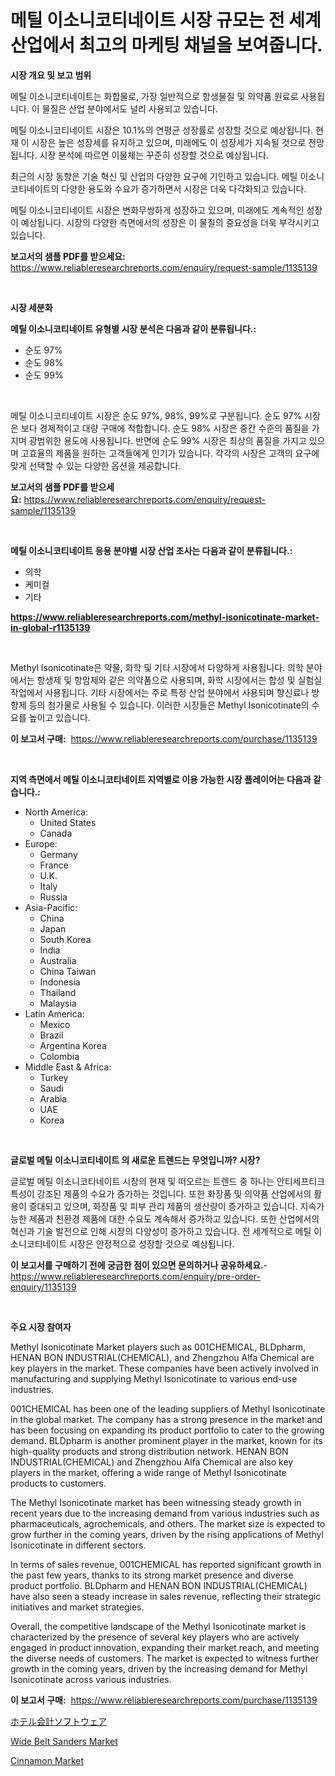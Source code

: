 <p><h1>메틸 이소니코티네이트 시장 규모는 전 세계 산업에서 최고의 마케팅 채널을 보여줍니다.</h1></p><p><strong>시장 개요 및 보고 범위</strong></p>
<p><p>메틸 이소니코티네이트는 화합물로, 가장 일반적으로 항생물질 및 의약품 원료로 사용됩니다. 이 물질은 산업 분야에서도 널리 사용되고 있습니다.</p><p>메틸 이소니코티네이트 시장은 10.1%의 연평균 성장률로 성장할 것으로 예상됩니다. 현재 이 시장은 높은 성장세를 유지하고 있으며, 미래에도 이 성장세가 지속될 것으로 전망됩니다. 시장 분석에 따르면 이물체는 꾸준히 성장할 것으로 예상됩니다.</p><p>최근의 시장 동향은 기술 혁신 및 산업의 다양한 요구에 기인하고 있습니다. 메틸 이소니코티네이트의 다양한 용도와 수요가 증가하면서 시장은 더욱 다각화되고 있습니다.</p><p>메틸 이소니코티네이트 시장은 변화무쌍하게 성장하고 있으며, 미래에도 계속적인 성장이 예상됩니다. 시장의 다양한 측면에서의 성장은 이 물질의 중요성을 더욱 부각시키고 있습니다.</p></p>
<p><strong>보고서의 샘플 PDF를 받으세요:</strong> <a href="https://www.reliableresearchreports.com/enquiry/request-sample/1135139">https://www.reliableresearchreports.com/enquiry/request-sample/1135139</a></p>
<p>&nbsp;</p>
<p><strong>시장 세분화</strong></p>
<p><strong>메틸 이소니코티네이트 유형별 시장 분석은 다음과 같이 분류됩니다.:</strong></p>
<p><ul><li>순도 97%</li><li>순도 98%</li><li>순도 99%</li></ul></p>
<p>&nbsp;</p>
<p><p>메틸 이소니코티네이트 시장은 순도 97%, 98%, 99%로 구분됩니다. 순도 97% 시장은 보다 경제적이고 대량 구매에 적합합니다. 순도 98% 시장은 중간 수준의 품질을 가지며 광범위한 용도에 사용됩니다. 반면에 순도 99% 시장은 최상의 품질을 가지고 있으며 고효율의 제품을 원하는 고객들에게 인기가 있습니다. 각각의 시장은 고객의 요구에 맞게 선택할 수 있는 다양한 옵션을 제공합니다.</p></p>
<p><strong>보고서의 샘플 PDF를 받으세요:</strong>&nbsp;<a href="https://www.reliableresearchreports.com/enquiry/request-sample/1135139">https://www.reliableresearchreports.com/enquiry/request-sample/1135139</a></p>
<p>&nbsp;</p>
<p><strong> 메틸 이소니코티네이트 응용 분야별 시장 산업 조사는 다음과 같이 분류됩니다.:</strong></p>
<p><ul><li>의학</li><li>케미컬</li><li>기타</li></ul></p>
<p><strong><a href="https://www.reliableresearchreports.com/methyl-isonicotinate-market-in-global-r1135139">https://www.reliableresearchreports.com/methyl-isonicotinate-market-in-global-r1135139</a></strong></p>
<p>&nbsp;</p>
<p><p>Methyl Isonicotinate은 약물, 화학 및 기타 시장에서 다양하게 사용됩니다. 의학 분야에서는 항생제 및 항암제와 같은 의약품으로 사용되며, 화학 시장에서는 합성 및 실험실 작업에서 사용됩니다. 기타 시장에서는 주로 특정 산업 분야에서 사용되며 향신료나 방향제 등의 첨가물로 사용될 수 있습니다. 이러한 시장들은 Methyl Isonicotinate의 수요를 높이고 있습니다.</p></p>
<p><strong>이 보고서 구매:</strong>&nbsp; <a href="https://www.reliableresearchreports.com/purchase/1135139">https://www.reliableresearchreports.com/purchase/1135139</a></p>
<p>&nbsp;</p>
<p><strong>지역 측면에서 메틸 이소니코티네이트 지역별로 이용 가능한 시장 플레이어는 다음과 같습니다.:</strong></p>
<p><ul>
    <li>
        North America:
        <ul>
            <li>United States</li>
            <li>Canada</li>
        </ul>
    </li>
    <li>
        Europe:
        <ul>
            <li>Germany</li>
            <li>France</li>
            <li>U.K.</li>
            <li>Italy</li>
            <li>Russia</li>
        </ul>
    </li>
    <li>
        Asia-Pacific:
        <ul>
            <li>China</li>
            <li>Japan</li>
            <li>South Korea</li>
            <li>India</li>
            <li>Australia</li>
            <li>China Taiwan</li>
            <li>Indonesia</li>
            <li>Thailand</li>
            <li>Malaysia</li>
        </ul>
    </li>
    <li>
        Latin America:
        <ul>
            <li>Mexico</li>
            <li>Brazil</li>
            <li>Argentina Korea</li>
            <li>Colombia</li>
        </ul>
    </li>
    <li>
        Middle East & Africa:
        <ul>
            <li>Turkey</li>
            <li>Saudi</li>
            <li>Arabia</li>
            <li>UAE</li>
            <li>Korea</li>
        </ul>
    </li>
    </ul></p>
<p>&nbsp;</p>
<p><strong>글로벌 메틸 이소니코티네이트 의 새로운 트렌드는 무엇입니까? 시장?</strong></p>
<p><p>글로벌 메틸 이소니코티네이트 시장의 현재 및 떠오르는 트렌드 중 하나는 안티세프티크 특성이 강조된 제품의 수요가 증가하는 것입니다. 또한 화장품 및 의약품 산업에서의 활용이 증대되고 있으며, 화장품 및 피부 관리 제품의 생산량이 증가하고 있습니다. 지속가능한 제품과 친환경 제품에 대한 수요도 계속해서 증가하고 있습니다. 또한 산업에서의 혁신과 기술 발전으로 인해 시장의 다양성이 증가하고 있습니다. 전 세계적으로 메틸 이소니코티네이트 시장은 안정적으로 성장할 것으로 예상됩니다.</p></p>
<p><strong>이 보고서를 구매하기 전에 궁금한 점이 있으면 문의하거나 공유하세요.</strong>- <a href="https://www.reliableresearchreports.com/enquiry/pre-order-enquiry/1135139">https://www.reliableresearchreports.com/enquiry/pre-order-enquiry/1135139</a></p>
<p>&nbsp;</p>
<p><strong>주요 시장 참여자</strong></p>
<p><p>Methyl Isonicotinate Market players such as 001CHEMICAL, BLDpharm, HENAN BON INDUSTRIAL(CHEMICAL), and Zhengzhou Alfa Chemical are key players in the market. These companies have been actively involved in manufacturing and supplying Methyl Isonicotinate to various end-use industries.</p><p>001CHEMICAL has been one of the leading suppliers of Methyl Isonicotinate in the global market. The company has a strong presence in the market and has been focusing on expanding its product portfolio to cater to the growing demand. BLDpharm is another prominent player in the market, known for its high-quality products and strong distribution network. HENAN BON INDUSTRIAL(CHEMICAL) and Zhengzhou Alfa Chemical are also key players in the market, offering a wide range of Methyl Isonicotinate products to customers.</p><p>The Methyl Isonicotinate market has been witnessing steady growth in recent years due to the increasing demand from various industries such as pharmaceuticals, agrochemicals, and others. The market size is expected to grow further in the coming years, driven by the rising applications of Methyl Isonicotinate in different sectors.</p><p>In terms of sales revenue, 001CHEMICAL has reported significant growth in the past few years, thanks to its strong market presence and diverse product portfolio. BLDpharm and HENAN BON INDUSTRIAL(CHEMICAL) have also seen a steady increase in sales revenue, reflecting their strategic initiatives and market strategies.</p><p>Overall, the competitive landscape of the Methyl Isonicotinate market is characterized by the presence of several key players who are actively engaged in product innovation, expanding their market reach, and meeting the diverse needs of customers. The market is expected to witness further growth in the coming years, driven by the increasing demand for Methyl Isonicotinate across various industries.</p></p>
<p><strong>이 보고서 구매:</strong>&nbsp;&nbsp;<a href="https://www.reliableresearchreports.com/purchase/1135139">https://www.reliableresearchreports.com/purchase/1135139</a></p>
<p><p><a href="https://medium.com/@jacobkelly525/%E3%83%9B%E3%83%86%E3%83%AB%E4%BC%9A%E8%A8%88%E3%82%BD%E3%83%95%E3%83%88%E3%82%A6%E3%82%A7%E3%82%A2%E5%B8%82%E5%A0%B4-%E7%A8%AE%E9%A1%9E-%E3%82%A2%E3%83%97%E3%83%AA%E3%82%B1%E3%83%BC%E3%82%B7%E3%83%A7%E3%83%B3-%E3%81%8A%E3%82%88%E3%81%B3%E5%9C%B0%E7%90%86%E3%81%AB%E3%82%88%E3%82%8B%E5%8C%85%E6%8B%AC%E7%9A%84%E3%81%AA%E8%A9%95%E4%BE%A1-50ab543eefc4">ホテル会計ソフトウェア</a></p><p><a href="https://github.com/BryceTownsendr/Market-Research-Report-List-4/blob/main/wide-belt-sanders-market.md">Wide Belt Sanders Market</a></p><p><a href="https://butternut-bug-553.notion.site/Cinnamon-Market-Exploring-Market-Share-Market-Trends-and-Future-Growth-44696105228845d6b668dbc4b27b47c8">Cinnamon Market</a></p></p>